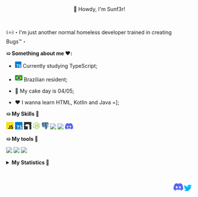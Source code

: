 <p align="center">👋 Howdy, I'm Sunf3r!</p>

</br>

꒰⭐꒱・I'm just another normal homeless developer trained in creating Bugs™・

**➯ Something about me ❤️:**

- <img height=17 src="icons/ts.png"> Currently studying TypeScript;

- <img height=20 src="icons/br_flag.png"> Brazilian resident;

- 🍰 My cake day is 04/05;

- ❤️ I wanna learn HTML, Kotlin and Java =];

**➯ My Skills 🎯**

<code><img height="20" src="icons/js.png"></code>
<code><img height="20" src="icons/ts.png"></code>
<code><img height="20" src="icons/deno.gif"></code>
<code><img height="20" src="icons/node.png"></code>
<code><img height="20" src="icons/postgresql.png"></code>
<code><img height="21" src="icons/mongodb.png"></code>
<code><img height="21" src="icons/prisma.png"></code>
<code><img height="17" src="icons/discord.png"></code>

**➯ My tools 🔧**

<code><img height="20" src="icons/tux.png"></code>
<code><img height="20" src="icons/vscode.png"></code>
<code><img height="20" src="icons/tux.png"></code>

<details>
    <summary><strong>My Statistics 🚀</strong></summary>
<img height='250' align="center" src="https://github-readme-stats.vercel.app/api/top-langs/?username=sunf3r&bg_color=30,e96443,904e95&title_color=fff&text_color=fff&hide_border=true">
<img height='130' align="center" src="https://github-readme-stats.vercel.app/api?username=sunf3r&count_private=true&include_all_commits=true&show_icons=true&bg_color=30,e96443,904e95&title_color=fff&text_color=fff&hide_border=true">

</details>

</br>
</br>

<code><img align="right" width="25px" src="icons/twitter.png" href="https://twitter.com/Sunf3r"></code>
<code><img align="right" height="20px" src="icons/discord.png" href="https://discord.com/users/568493382884917258"></code>